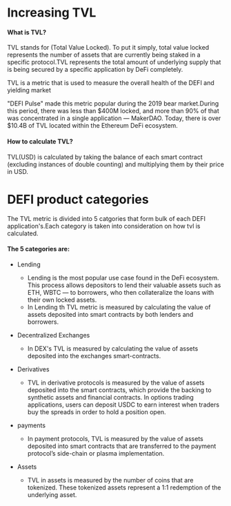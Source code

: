 # Increasing TVL

#### What is TVL?
TVL stands for (Total Value Locked). To put it simply, total value locked represents the number of assets that are currently being staked in a specific protocol.TVL represents the  total amount of underlying supply that is being secured by a specific application by DeFi completely.

TVL is a metric that is used to measure the overall health of the DEFI and yielding market

"DEFI Pulse" made this metric popular during the 2019 bear market.During this period, there was less than $400M locked, and more than 90% of that was concentrated in a single application — MakerDAO. Today, there is over $10.4B of TVL located within the Ethereum DeFi ecosystem.

#### How to calculate TVL?
TVL(USD) is calculated by taking the balance of each smart contract (excluding instances of double counting) and multiplying them by their price in USD.

# DEFI product categories

The TVL metric is divided into 5 catgories that form bulk of each DEFI application's.Each category is taken into consideration on how tvl is calculated.

#### The 5 categories are:
* Lending
   * Lending is the most popular use case found in the DeFi ecosystem. This process allows depositors to lend their valuable assets such as ETH, WBTC — to borrowers, who then collateralize the loans with their own locked assets.
   * In Lending th TVL metric is measured by calculating the value of assets deposited into smart contracts by both lenders and borrowers.
 
* Decentralized Exchanges
    * In DEX's TVL is measured by calculating the value of assets deposited into the exchanges smart-contracts.
* Derivatives
    * TVL in derivative protocols is measured by the value of assets deposited into the smart contracts, which provide the backing to synthetic assets and financial contracts. In options trading applications, users can deposit USDC to earn interest when traders buy the spreads in order to hold a position open.
* payments
   * In payment protocols, TVL is measured by the value of assets deposited into smart contracts that are transferred to the payment protocol’s side-chain or plasma implementation.
* Assets
  * TVL in assets is measured by the number of coins that are tokenized. These tokenized assets represent a 1:1 redemption of the underlying asset.
